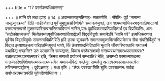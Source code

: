 +++
title = "17 परसंपत्त्यधिकरणम्"

+++
॥ तानि परे तथा ह्याह ॥ 14 ॥ अवान्तरसङ्गतिमाह- सकरणेति । सैषेति- पूर्वं "समाना चासृत्युपक्रमा" दिति नाडीप्रवेशात् पूर्वं मुमुक्षुसंसंरिणोर्गतेः समानत्वमुक्तं, तत्र वक्ष्यमाणाधिकरणद्वयप्रतिपाद्यायां परमात्मसम्पत्तौ मुक्तस्यास्तित्वनास्तित्वविगानं नास्ति,यतः पूर्वाधिकरणप्रतिपादितार्थं एव विप्रतिपत्तिः, अतः "तदोकोग्रज्वलन" मित्येतस्मात्पूर्वाधिकरणप्रतिपाद्येऽर्थे विद्वदविदुषोः समानेऽपि "तानि परे" इत्यधिकरणात् पूर्वत्रैव विद्वदविदुषोः समानत्वविप्रतिरिति हृदि कृत्वा सूत्रकारैः समानत्वमुक्तमित्यभिप्रायेणात्र सैषा संपत्तिर्विदुषो न विद्यत इत्याशङ्कय परिहृतमित्युक्तं भाष्ये, किं तेजश्शब्दनिर्दिष्टानि भूतानि जीवपरिष्वक्तानि यथाकर्म यथाविद्यं गच्छन्ति? उत परमात्मनि सम्पद्यन्त, किमत्र परदेवताशब्दो गन्तव्यस्थानावस्थपरमात्मपरः? उतातदवस्थपरमात्मपर? इति, किमत्र सम्पत्तौ प्रयोजनं सम्भवति? नेति, असम्भवे परमात्मशब्दस्य गन्तव्यप्रदेशविशेषावस्थपरमात्मपरत्वेन यथाकर्मविद्यं गच्छेयुः, सम्भवेतु अतदवस्थपरमात्मपरत्वेन तस्मिन्सम्पद्योरन् । पूर्वपक्षमाह । मध्य इति । "तेजः परस्या"मिति श्रुतिः परस्यात्मनः सर्वदा सर्वाधारत्वमात्रपरेति पूर्वपक्षिणोभिप्रायः ।

